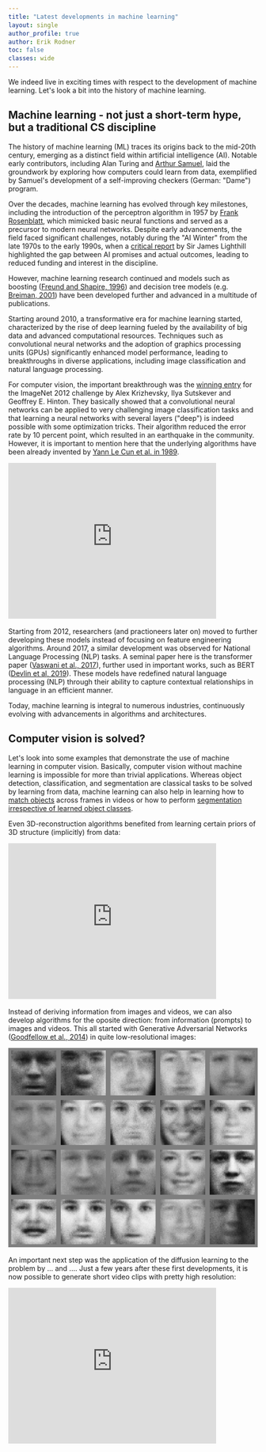 ```yaml
---
title: "Latest developments in machine learning"
layout: single
author_profile: true
author: Erik Rodner
toc: false
classes: wide
---
```


We indeed live in exciting times with respect to the development of machine learning. 
Let's look a bit into the history of machine learning. 

## Machine learning - not just a short-term hype, but a traditional CS discipline

The history of machine learning (ML) traces its origins back to the mid-20th century, emerging as a distinct field within artificial intelligence (AI). Notable early contributors, including Alan Turing and [Arthur Samuel](https://en.wikipedia.org/wiki/Arthur_Samuel_(computer_scientist)), laid the groundwork by exploring how computers could learn from data, exemplified by Samuel's development of a self-improving checkers (German: "Dame") program.

Over the decades, machine learning has evolved through key milestones, including the introduction of the perceptron algorithm in 1957 by [Frank Rosenblatt](https://en.wikipedia.org/wiki/Frank_Rosenblatt), which mimicked basic neural functions and served as a precursor to modern neural networks. Despite early advancements, the field faced significant challenges, notably during the "AI Winter" from the late 1970s to the early 1990s, when a [critical report](https://www.chilton-computing.org.uk/inf/literature/reports/lighthill_report/p001.htm) by Sir James Lighthill highlighted the gap between AI promises and actual outcomes, leading to reduced funding and interest in the discipline.

However, machine learning research continued and models such as boosting ([Freund and Shapire, 1996](https://citeseerx.ist.psu.edu/document?repid=rep1&type=pdf&doi=d186abec952c4348870a73640bf849af9727f5a4)) and decision tree models (e.g. [Breiman, 2001](https://link.springer.com/content/pdf/10.1023/a:1010933404324.pdf)) have been developed further and
advanced in a multitude of publications.

Starting around 2010, a transformative era for machine learning started, characterized by the rise of deep learning fueled by the availability of big data and advanced computational resources. Techniques such as convolutional neural networks and the adoption of graphics processing units (GPUs) significantly enhanced model performance, leading to breakthroughs in diverse applications, including image classification and natural language processing. 

For computer vision, the important breakthrough was the [winning entry](https://proceedings.neurips.cc/paper/2012/file/c399862d3b9d6b76c8436e924a68c45b-Paper.pdf) for the ImageNet 2012 challenge by
Alex Krizhevsky, Ilya Sutskever and Geoffrey E. Hinton. They basically showed
that a convolutional neural networks can be applied to very challenging image classification tasks and that learning a neural networks with several layers ("deep") is indeed possible with some optimization tricks. Their algorithm reduced the error rate by 10 percent point, which resulted in an earthquake in the community. 
However, it is important to mention here that the underlying algorithms have been already
invented by [Yann Le Cun et al. in 1989](https://yann.lecun.com/exdb/publis/pdf/lecun-89e.pdf).

<iframe width="420" height="315" src="https://www.youtube.com/embed/FwFduRA_L6Q" frameborder="0"> </iframe>

Starting from 2012, researchers (and practioneers later on) moved to further developing these models instead of focusing on feature engineering algorithms. 
Around 2017, a similar development was observed for National Language Processing (NLP) tasks.
A seminal paper here is the transformer paper ([Vaswani et al., 2017](https://proceedings.neurips.cc/paper/2017/file/3f5ee243547dee91fbd053c1c4a845aa-Paper.pdf)), further used
in important works, such as BERT ([Devlin et al, 2019](https://arxiv.org/abs/1810.04805v2)).
These models have redefined natural language processing (NLP) through their ability to capture contextual relationships in language in an efficient manner. 

Today, machine learning is integral to numerous industries, continuously evolving with advancements in algorithms and architectures. 

## Computer vision is solved?

Let's look into some examples that demonstrate the use of machine learning in computer vision.
Basically, computer vision without machine learning is impossible for more than trivial applications. 
Whereas object detection, classification, and segmentation are classical tasks to be solved by learning from data, machine learning can also help in learning how to [match objects](https://matchinganything.github.io/) across frames in videos or how to perform [segmentation irrespective
of learned object classes](https://ai.meta.com/sam2/).

Even 3D-reconstruction algorithms benefited from learning certain priors of 3D structure (implicitly) from data:
<iframe width="420" height="315" src="https://www.youtube.com/embed/QtsiL-6rSuM" frameborder="0"> </iframe>

Instead of deriving information from images and videos, we can also develop algorithms for the oposite direction: from information (prompts) to images and videos.
This all started with Generative Adversarial Networks ([Goodfellow et al., 2014](https://proceedings.neurips.cc/paper_files/paper/2014/file/5ca3e9b122f61f8f06494c97b1afccf3-Paper.pdf)) in quite low-resolutional images:

![Images created by a GAN](./images/gan-example.png)

An important next step was the application of the diffusion learning to the problem by ... and ....
Just a few years after these first developments, it is now possible to generate short video clips with pretty high resolution:
<iframe width="420" height="315" src="https://www.youtube.com/embed/HK6y8DAPN_0" frameborder="0"> </iframe>
